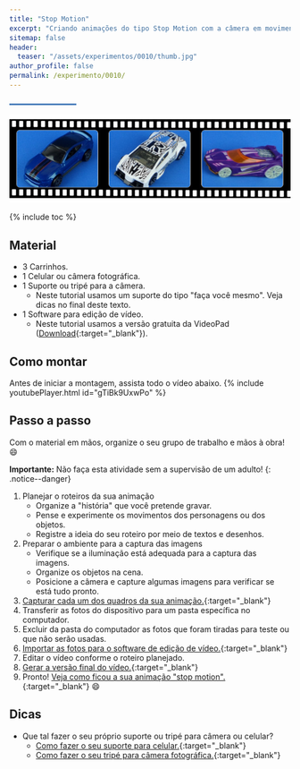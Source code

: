 ```yaml
---
title: "Stop Motion"
excerpt: "Criando animações do tipo Stop Motion com a câmera em movimento."
sitemap: false 
header: 
  teaser: "/assets/experimentos/0010/thumb.jpg" 
author_profile: false
permalink: /experimento/0010/
---
```

![Linha separadora](/assets/images/line.jpg)

![Carrinhos](/assets/experimentos/0010/thumb.jpg)

{% include toc %}

## Material
* 3 Carrinhos.
* 1 Celular ou câmera fotográfica.
* 1 Suporte ou tripé para a câmera.
  - Neste tutorial usamos um suporte do tipo "faça você mesmo". Veja dicas no final deste texto.
* 1 Software para edição de vídeo.
  - Neste tutorial usamos a versão gratuita da VideoPad ([Download](https://www.nchsoftware.com/videopad/kb/free.html){:target="_blank"}).

## Como montar
Antes de iniciar a montagem, assista todo o vídeo abaixo.
{% include youtubePlayer.html id="gTiBk9UxwPo" %}

## Passo a passo
Com o material em mãos, organize o seu grupo de trabalho e mãos à obra! :smile:

**Importante:** Não faça esta atividade sem a supervisão de um adulto! 
{: .notice--danger}

1. Planejar o roteiros da sua animação
   - Organize a "história" que você pretende gravar.
   - Pense e experimente os movimentos dos personagens ou dos objetos.
   - Registre a ideia do seu roteiro por meio de textos e desenhos.
1. Preparar o ambiente para a captura das imagens
   - Verifique se a iluminação está adequada para a captura das imagens.
   - Organize os objetos na cena.
   - Posicione a câmera e capture algumas imagens para verificar se está tudo pronto.
1. [Capturar cada um dos quadros da sua animação.](https://youtu.be/gTiBk9UxwPo?t=30s){:target="_blank"}
1. Transferir as fotos do dispositivo para um pasta específica no computador.
1. Excluir da pasta do computador as fotos que foram tiradas para teste ou que não serão usadas.
1. [Importar as fotos para o software de edição de vídeo.](https://youtu.be/gTiBk9UxwPo?t=3m47s){:target="_blank"}
1. Editar o vídeo conforme o roteiro planejado.
1. [Gerar a versão final do vídeo.](https://youtu.be/gTiBk9UxwPo?t=4m19s){:target="_blank"}
1. Pronto! [Veja como ficou a sua animação "stop motion".](https://youtu.be/gTiBk9UxwPo?t=4m47s){:target="_blank"} :smile:    

## Dicas
* Que tal fazer o seu próprio suporte ou tripé para câmera ou celular?
  - [Como fazer o seu suporte para celular.](https://youtu.be/qu5gvQEzh-4){:target="_blank"}
  - [Como fazer o seu tripé para câmera fotográfica.](https://youtu.be/HQNkJs2DUxY){:target="_blank"}